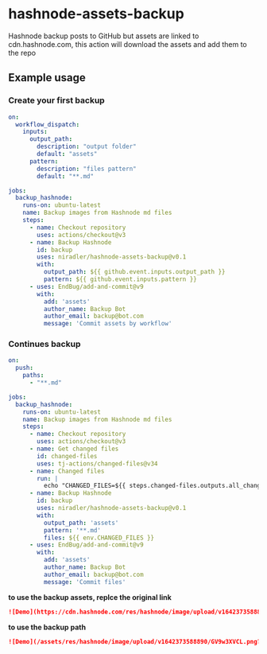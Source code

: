 # hashnode-assets-backup

Hashnode backup posts to GitHub but assets are linked to cdn.hashnode.com, this action will download the assets and add them to the repo


## Example usage

### Create your first backup

```yaml
on: 
  workflow_dispatch:
    inputs:
      output_path:
        description: "output folder"
        default: "assets"
      pattern:
        description: "files pattern"
        default: "**.md"        

jobs:
  backup_hashnode:
    runs-on: ubuntu-latest
    name: Backup images from Hashnode md files
    steps:
      - name: Checkout repository
        uses: actions/checkout@v3
      - name: Backup Hashnode
        id: backup
        uses: niradler/hashnode-assets-backup@v0.1
        with:
          output_path: ${{ github.event.inputs.output_path }}
          pattern: ${{ github.event.inputs.pattern }}
      - uses: EndBug/add-and-commit@v9
        with:
          add: 'assets'
          author_name: Backup Bot
          author_email: backup@bot.com
          message: 'Commit assets by workflow'

```

### Continues backup

```yaml
on:
  push:
    paths:
      - "**.md"

jobs:
  backup_hashnode:
    runs-on: ubuntu-latest
    name: Backup images from Hashnode md files
    steps:
      - name: Checkout repository
        uses: actions/checkout@v3
      - name: Get changed files
        id: changed-files
        uses: tj-actions/changed-files@v34
      - name: Changed files
        run: |
          echo "CHANGED_FILES=${{ steps.changed-files.outputs.all_changed_files }}" >> $GITHUB_ENV
      - name: Backup Hashnode
        id: backup
        uses: niradler/hashnode-assets-backup@v0.1
        with:
          output_path: 'assets'
          pattern: '**.md'
          files: ${{ env.CHANGED_FILES }}
      - uses: EndBug/add-and-commit@v9
        with:
          add: 'assets'
          author_name: Backup Bot
          author_email: backup@bot.com
          message: 'Commit files'

```

**to use the backup assets, replce the original link**

```md
![Demo](https://cdn.hashnode.com/res/hashnode/image/upload/v1642373588890/GV9w3XVCL.png)
```

**to use the backup path**

```md
![Demo](/assets/res/hashnode/image/upload/v1642373588890/GV9w3XVCL.png?raw=true)
```

